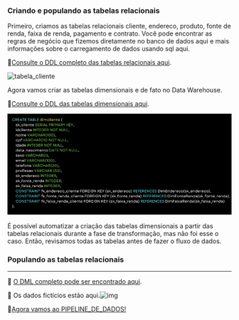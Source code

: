 <h3>Criando e populando as tabelas relacionais </h3>

Primeiro, criamos as tabelas relacionais cliente, endereco, produto, fonte de renda, faixa de renda, pagamento e contrato. Você pode encontrar as regras de negócio que fizemos diretamente no banco de dados aqui e mais informações sobre o carregamento de dados usando sql aqui.

:pushpin:[Consulte o DDL completo das tabelas relacionais aqui](OLTP_DB).

![tabela_cliente]([imag/oltp_cliente.png](https://github.com/RegiMaria/Airflow_ETL_oltp_to_olap/blob/main/imag/oltp_cliente.png))

Agora vamos criar as tabelas dimensionais  e de fato no Data Warehouse.

:pushpin:[Consulte o DDL das tabelas dimensionais aqui](OLAP_DW).

![Tabela_dimcliente](imag/olap_dimcliente.png)

É possível automatizar a criação das tabelas dimensionais a partir das tabelas relacionais durante a fase de transformação, mas não foi esse o caso. Então, revisamos todas as tabelas antes de fazer o fluxo de dados.

<h3>Populando as tabelas relacionais</h3>

----------------------------------------------------------------------------

:pushpin: ​[O DML completo pode ser encontrado aqui](OLTP_DB/DML_OLTP.sql).

:pushpin: ​Os dados fictícios estão aqui.![img](https://lh7-rt.googleusercontent.com/docsz/AD_4nXcIYE-BPH4PFypx5HFwfAYS_6TG3jpl2Wy7nTuxn7Uurp5V1W4sm8FkFMSqRrua36jLFhUmPgPpqYaHdf_l6vCHpKu5WoGhHXk8xAjgMsA_o3IjF60dULBZ64Yg4WO1foWW7o-MXGIhHQbkmLC5zU2svAs?key=mcTeGO_pylJdcN1ITL-rTQ)

:pushpin:[Agora vamos ao PIPELINE_DE_DADOS!](HOW_TO/2_airflow_test_connection.md)
